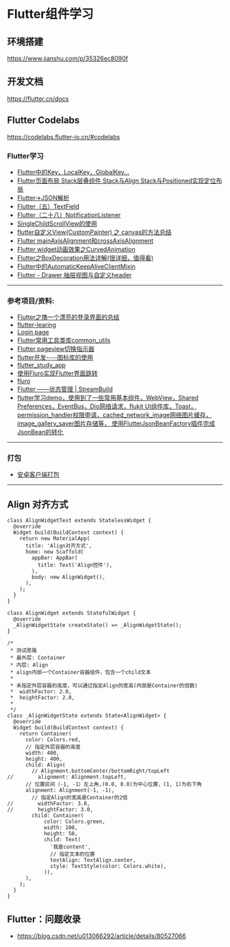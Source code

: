 # Flutter组件学习

## 环境搭建
https://www.jianshu.com/p/35326ec8090f
## 开发文档
https://flutter.cn/docs

## Flutter Codelabs
https://codelabs.flutter-io.cn/#codelabs

### Flutter学习
- [Flutter中的Key，LocalKey，GlobalKey...](https://segmentfault.com/a/1190000011276853)
- [Flutter页面布局 Stack层叠组件 Stack与Align Stack与Positioned实现定位布局](https://www.cnblogs.com/yiweiyihang/p/11451966.html)
- [Flutter->JSON解析](https://segmentfault.com/a/1190000020134951)
- [Flutter（五）TextField](https://www.jianshu.com/p/f7b37f7fa2a0)
- [Flutter（二十八）NotificationListener](https://www.jianshu.com/p/6dc3cca1d99a)
- [SingleChildScrollView的使用](https://blog.csdn.net/weixin_43266090/article/details/94165846)
- [flutter自定义View(CustomPainter) 之 canvas的方法总结](https://blog.csdn.net/u011272795/article/details/83828732)
- [Flutter mainAxisAlignment和crossAxisAlignment](https://www.jianshu.com/p/731e55f76c7b)
- [Flutter widget动画效果之CurvedAnimation](https://www.jianshu.com/p/ef7690e1a385)
- [Flutter之BoxDecoration用法详解(很详细，值得看)](https://www.jianshu.com/p/9012bc9e2feb)
- [Flutter中的AutomaticKeepAliveClientMixin](https://blog.csdn.net/xcf111/article/details/95318987)
- [Flutter - Drawer 抽屉视图与自定义header](https://www.jianshu.com/p/956bb41bb524)
---
### 参考项目/资料:
- [Flutter之撸一个漂亮的登录界面的总结](https://www.jianshu.com/p/0c2ba709b95e)
- [flutter-learing](https://github.com/LXD312569496/flutter-learing)
- [Login page](https://github.com/huextrat/TheGorgeousLogin)
- [Flutter常用工具类库common_utils](http://www.imooc.com/article/details/id/253896)
- [Flutter pageview切换指示器](https://www.jianshu.com/p/c0fc4ab3e9c6)
- [flutter开发----图标库的使用](https://blog.csdn.net/qq_35905501/article/details/90270010)
- [flutter_study_app](https://github.com/ChessLuo/flutter_study_app)
- [使用Fluro实现Flutter界面跳转](https://blog.csdn.net/baidu_32377671/article/details/83788125)
- [fluro](https://github.com/theyakka/fluro)
- [Flutter ——状态管理 | StreamBuild](https://www.jianshu.com/p/846abf65cd9b)
- [flutter学习demo，使用到了一些常用基本组件，WebView，Shared Preferences，EventBus，Dio网络请求，flukit UI组件库，Toast，permission_handler权限申请，cached_network_image网络图片缓存，image_gallery_saver图片存储等，
使用FlutterJsonBeanFactory插件完成JsonBean的转化 ](https://github.com/joudev/flutter-all-blue)
---
### 打包
- [安卓客户端打包](https://www.jianshu.com/p/f91b4e84cec8)



---
## Align 对齐方式
```
class AlignWidgetTest extends StatelessWidget {
  @override
  Widget build(BuildContext context) {
    return new MaterialApp(
      title: 'Align对齐方式',
      home: new Scaffold(
        appBar: AppBar(
          title: Text('Align控件'),
        ),
        body: new AlignWidget(),
      ),
    );
  }
}

class AlignWidget extends StatefulWidget {
  @override
  _AlignWidgetState createState() => _AlignWidgetState();
}

/*
 * 测试思路
 * 最外层: Container
 * 内层: Align
 * align内部一个Container容器组件，包含一个child文本
 *
 * 未指定外层容器的高度，可以通过指定Align的宽高(内部是Container的倍数)
 *  widthFactor: 2.0,
 *  heightFactor: 2.0,
 *
 */
class _AlignWidgetState extends State<AlignWidget> {
  @override
  Widget build(BuildContext context) {
    return Container(
      color: Colors.red,
      // 指定外层容器的高度
      width: 400,
      height: 400,
      child: Align(
        // Alignment.bottomCenter/bottomRight/topLeft
//        alignment: Alignment.topLeft,
      // 位置区间（-1, -1）左上角,(0.0, 0.0)为中心位置，(1, 1)为右下角
      alignment: Alignment(-1, -1),
        // 指定Align的宽高是Container的2倍
//        widthFactor: 3.0,
//        heightFactor: 3.0,
        child: Container(
            color: Colors.green,
            width: 100,
            height: 50,
            child: Text(
              '我是content',
              // 指定文本的位置
              textAlign: TextAlign.center,
              style: TextStyle(color: Colors.white),
            )),
      ),
    );
  }
}
```

## Flutter：问题收录
- https://blog.csdn.net/u013066292/article/details/80527066
